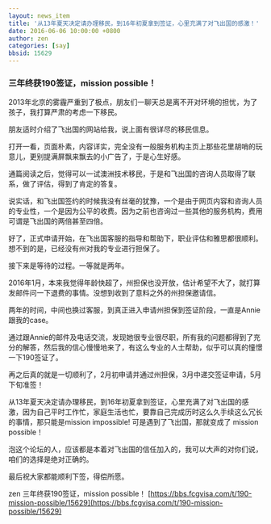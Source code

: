 ```yaml
---
layout: news_item
title: '从13年夏天决定请办理移民，到16年初夏拿到签证，心里充满了对飞出国的感激！'
date: 2016-06-06 10:00:00 +0800
author: zen
categories: [say]
bbsid: 15629
---
```


### 三年终获190签证，mission possible！

2013年北京的雾霾严重到了极点，朋友们一聊天总是离不开对环境的担忧，为了孩子，我打算严肃的考虑一下移民。

朋友适时介绍了飞出国的网站给我，说上面有很详尽的移民信息。

打开一看，页面朴素，内容详实，完全没有一般服务机构主页上那些花里胡哨的玩意儿，更别提满屏飘来飘去的小广告了，于是心生好感。

通篇阅读之后，觉得可以一试澳洲技术移民，于是和飞出国的咨询人员取得了联系，做了评估，得到了肯定的答复。

说实话，和飞出国签约的时候我没有丝毫的犹豫，一个是由于网页内容和咨询人员的专业性，一个是因为公平的收费。因为之前也咨询过一些其他的服务机构，费用可谓是飞出国的两倍甚至四倍。

好了，正式申请开始，在飞出国客服的指导和帮助下，职业评估和雅思都很顺利。想不到的是，已经没有州对我的专业进行担保了。

接下来是等待的过程。一等就是两年。

2016年1月，本来我觉得年龄快超了，州担保也没开放，估计希望不大了，就打算发邮件问一下退费的事情。没想到收到了意料之外的州担保邀请信。

两年的时间，中间也换过客服，到真正进入申请州担保到签证阶段，一直是Annie跟我的case。

通过跟Annie的邮件及电话交流，发现她很专业很尽职，所有我的问题都得到了充分的解答，然后我的信心慢慢地来了，有这么专业的人士帮助，似乎可以真的憧憬一下190签证了。

再之后真的就是一切顺利了，2月初申请并通过州担保，3月中递交签证申请，5月下旬准签！

从13年夏天决定请办理移民，到16年初夏拿到签证，心里充满了对飞出国的感激，因为自己平时工作忙，家庭生活也忙，要靠自己完成历时这么久手续这么冗长的事情，那只能是mission impossible! 可是遇到了飞出国，那就变成了 mission possible！

泡这个论坛的人，应该都是本着对飞出国的信任加入的，我可以大声的对你们说，咱们的选择是绝对正确的。

最后祝大家都能顺利下签，得偿所愿。

zen 三年终获190签证，mission possible！ [https://bbs.fcgvisa.com/t/190-mission-possible/15629](https://bbs.fcgvisa.com/t/190-mission-possible/15629)
